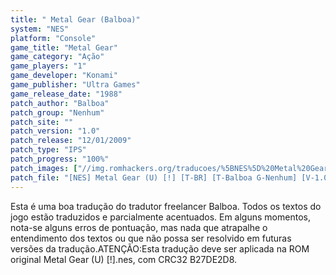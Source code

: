 ```yaml
---
title: " Metal Gear (Balboa)"
system: "NES"
platform: "Console"
game_title: "Metal Gear"
game_category: "Ação"
game_players: "1"
game_developer: "Konami"
game_publisher: "Ultra Games"
game_release_date: "1988"
patch_author: "Balboa"
patch_group: "Nenhum"
patch_site: ""
patch_version: "1.0"
patch_release: "12/01/2009"
patch_type: "IPS"
patch_progress: "100%"
patch_images: ["//img.romhackers.org/traducoes/%5BNES%5D%20Metal%20Gear%20-%20Balboa%20-%201.png","//img.romhackers.org/traducoes/%5BNES%5D%20Metal%20Gear%20-%20Balboa%20-%202.png","//img.romhackers.org/traducoes/%5BNES%5D%20Metal%20Gear%20-%20Balboa%20-%203.png"]
patch_file: "[NES] Metal Gear (U) [!] [T-BR] [T-Balboa G-Nenhum] [V-1.0 P-100% A-2009].zip"
---
```

Esta é uma boa tradução do tradutor freelancer Balboa. Todos os textos do jogo estão traduzidos e parcialmente acentuados. Em alguns momentos, nota-se alguns erros de pontuação, mas nada que atrapalhe o entendimento dos textos ou que não possa ser resolvido em futuras versões da tradução.ATENÇÃO:Esta tradução deve ser aplicada na ROM original Metal Gear (U) [!].nes, com CRC32 B27DE2D8.